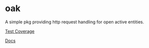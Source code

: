 oak
===

A simple pkg providing http request handling for open active entities.

[Test Coverage](http://robsix.github.io/oak/)

[Docs](https://godoc.org/github.com/robsix/oak)

